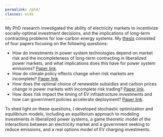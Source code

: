 ```yaml
---
permalink: /phd/
classes: wide
---
```

My PhD research investigated the ability of electricity markets to incentivize socially-optimal investment decisions, and the implications of long-term contracting problems for low-carbon energy systems. My [thesis](https://ntnuopen.ntnu.no/ntnu-xmlui/handle/11250/3165055) consisted of four papers focusing on the following questions:

* How do investments in power system technologies depend on market risk and the incompleteness of long-term contracting in liberalized power markets, and what implications does this have for power system emissions? [Paper link](https://doi.org/10.1016/j.eneco.2024.107639).
* How do climate policy effects change when risk markets are incomplete? [Paper link](https://doi.org/10.32866/001c.94993).
* How does the optimal choice of renewable subsidies and carbon prices change in power markets with incomplete risk trading? [Paper link]((https://ceepr.mit.edu/workingpaper/choosing-climate-policies-in-a-second-best-world-with-incomplete-markets-insights-from-a-bilevel-power-system-model/)).
* How does risk impact the timing of EV infrastructure investments and how can government policies accelerate deployment? [Paper link](https://www.sciencedirect.com/science/article/pii/S0301421523002884).

To shed light on these questions, I developed stochastic optimization and equilibrium models, including an equilibrium approach to modeling investments in liberalized power systems, a game theoretic model of the interactions between an electricity market and a government seeking to reduce emissions, and a real options model of EV charging investments. 
